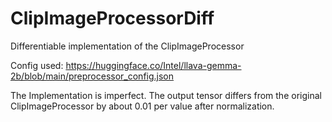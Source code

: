 # ClipImageProcessorDiff
Differentiable implementation of the ClipImageProcessor

Config used: 
https://huggingface.co/Intel/llava-gemma-2b/blob/main/preprocessor_config.json

The Implementation is imperfect. The output tensor differs from the original ClipImageProcessor by about 0.01 per value after normalization.
